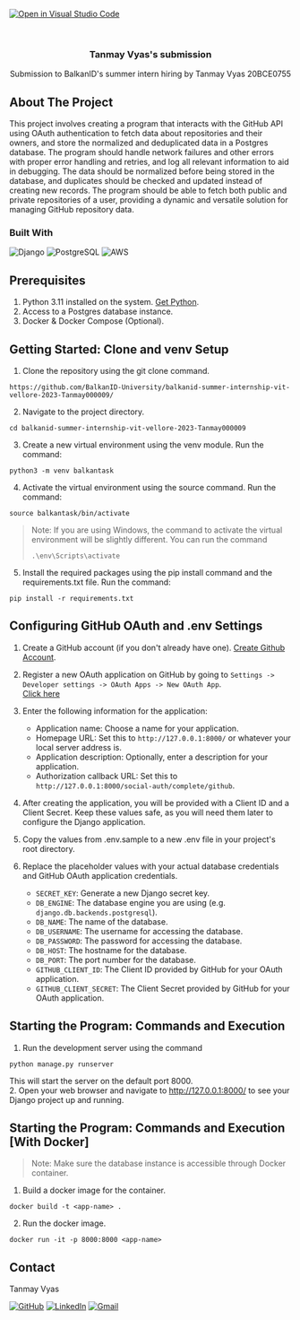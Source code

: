 [![Open in Visual Studio Code](https://classroom.github.com/assets/open-in-vscode-c66648af7eb3fe8bc4f294546bfd86ef473780cde1dea487d3c4ff354943c9ae.svg)](https://classroom.github.com/online_ide?assignment_repo_id=10772484&assignment_repo_type=AssignmentRepo)

<br />
<div align="center">
  <h3 align="center">Tanmay Vyas's submission</h3>

  <p align="center">
    Submission to BalkanID's summer intern hiring by Tanmay Vyas 20BCE0755
  </p>
</div>

<!-- ABOUT THE PROJECT -->
## About The Project

This project involves creating a program that interacts with the GitHub API using OAuth authentication to fetch data about repositories and their owners, and store the normalized and deduplicated data in a Postgres database. The program should handle network failures and other errors with proper error handling and retries, and log all relevant information to aid in debugging. The data should be normalized before being stored in the database, and duplicates should be checked and updated instead of creating new records. The program should be able to fetch both public and private repositories of a user, providing a dynamic and versatile solution for managing GitHub repository data.

### Built With
![Django](https://img.shields.io/badge/Django-092E20?style=for-the-badge&logo=django&logoColor=green)
![PostgreSQL](https://img.shields.io/badge/PostgreSQL-316192?style=for-the-badge&logo=postgresql&logoColor=white)
![AWS](https://img.shields.io/badge/AWS-%23FF9900.svg?style=for-the-badge&logo=amazon-aws&logoColor=white)

## Prerequisites

1. Python 3.11 installed on the system. [Get Python](https://www.python.org/).
2. Access to a Postgres database instance.
3. Docker & Docker Compose (Optional).

## Getting Started: Clone and venv Setup

1. Clone the repository using the git clone command. <br />
```
https://github.com/BalkanID-University/balkanid-summer-internship-vit-vellore-2023-Tanmay000009/
```
2. Navigate to the project directory.
```
cd balkanid-summer-internship-vit-vellore-2023-Tanmay000009
```
3. Create a new virtual environment using the venv module. Run the command:
```
python3 -m venv balkantask
```
4. Activate the virtual environment using the source command. Run the command:
```
source balkantask/bin/activate
```
> Note: If you are using Windows, the command to activate the virtual environment will be slightly different. You can run the command 
> ```
> .\env\Scripts\activate 
> ```
5. Install the required packages using the pip install command and the requirements.txt file. Run the command:
```
pip install -r requirements.txt
```

## Configuring GitHub OAuth and .env Settings

1. Create a GitHub account (if you don't already have one). [Create Github Account](https://github.com/join).
2. Register a new OAuth application on GitHub by going to `Settings -> Developer settings -> OAuth Apps -> New OAuth App`. <br />
[Click here](https://github.com/settings/applications/new)
3. Enter the following information for the application:
    - Application name: Choose a name for your application.
    - Homepage URL: Set this to `http://127.0.0.1:8000/` or whatever your local server address is.
    - Application description: Optionally, enter a description for your application.
    - Authorization callback URL: Set this to `http://127.0.0.1:8000/social-auth/complete/github`.
4. After creating the application, you will be provided with a Client ID and a Client Secret. Keep these values safe, as you will need them later to configure the Django application.
5. Copy the values from .env.sample to a new .env file in your project's root directory.
6. Replace the placeholder values with your actual database credentials and GitHub OAuth application credentials.

     - `SECRET_KEY`: Generate a new Django secret key.
     - `DB_ENGINE`: The database engine you are using (e.g. `django.db.backends.postgresql`).
     - `DB_NAME`: The name of the database.
     - `DB_USERNAME`: The username for accessing the database.
     - `DB_PASSWORD`: The password for accessing the database.
     - `DB_HOST`: The hostname for the database.
     - `DB_PORT`: The port number for the database.
     - `GITHUB_CLIENT_ID`: The Client ID provided by GitHub for your OAuth application.
     - `GITHUB_CLIENT_SECRET`: The Client Secret provided by GitHub for your OAuth application.

## Starting the Program: Commands and Execution
1. Run the development server using the command <br /> 
 ```
 python manage.py runserver
 ``` 
This will start the server on the default port 8000. <br />
2. Open your web browser and navigate to http://127.0.0.1:8000/ to see your Django project up and running.

## Starting the Program: Commands and Execution [With Docker]
> Note: Make sure the database instance is accessible through Docker container.
1. Build a docker image for the container.
```
docker build -t <app-name> . 
```
2. Run the docker image.
```
docker run -it -p 8000:8000 <app-name>
```
  
<!-- CONTACT -->
## Contact

Tanmay Vyas

[![GitHub](https://img.shields.io/badge/github-%23121011.svg?style=for-the-badge&logo=github&logoColor=white)](https://github.com/Tanmay000009)
[![LinkedIn](https://img.shields.io/badge/linkedin-%230077B5.svg?style=for-the-badge&logo=linkedin&logoColor=white)](https://www.linkedin.com/in/tanmay-vyas-09/)
[![Gmail](https://img.shields.io/badge/Gmail-D14836?style=for-the-badge&logo=gmail&logoColor=white)](mailto:tanmayvyas09@gmail.com)

